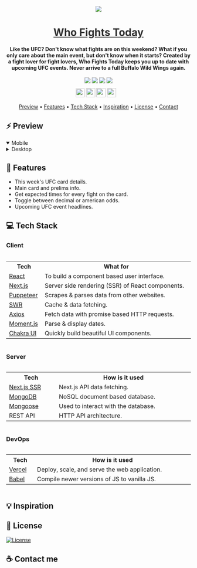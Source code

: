 <div align="center">
    <img src="https://i.ibb.co/TtySWQ6/logo.png" />
    <a href="https://whofights.today" style="color: #303030;"><h1>Who Fights Today</h1></a>
    <h4>Like the UFC? Don't know what fights are on this weekend? What if you only care about the main event, but don't know when it starts? Created by a fight lover for fight lovers, Who Fights Today keeps you up to date with upcoming UFC events. Never arrive to a full Buffalo Wild Wings again.</h4>
</div>

<div align="center">
    <img src="https://img.shields.io/github/last-commit/arsantiagolopez/preppy?label=updated"/>
    <a href="https://snyk.io/test/github/arsantiagolopez/preppy"><img src="https://snyk.io/test/github/arsantiagolopez/preppy/badge.svg" /></a>
    <a href="https://github.com/arsantiagolopez/whofightstoday/blob/main/LICENSE"><img src="https://img.shields.io/github/license/arsantiagolopez/preppy?color=303030" /></a>
    <img src="https://img.shields.io/github/languages/top/arsantiagolopez/preppy" />
</div>

<div align="center" style="vertical-align: middle; margin:10px;">
	<a href="https://alexandersantiago.com/"><img src="https://alexandersantiago.com/alex.png" width="24" style="margin-left: -1em;"></img></a>
	<a href="https://instagram.com/asantilopez"><img src="https://cdn2.iconfinder.com/data/icons/black-white-social-media/32/instagram_online_social_media_photo-1024.png" width="25"></img></a>
	<a href="https://twitter.com/arsantiagolopez"><img src="https://cdn2.iconfinder.com/data/icons/black-white-social-media/32/twitter_online_social_media-512.png" width="25"></img></a>
	<a href="mailto:arsantiagolopez@gmail.com"><img src="https://cdn4.iconfinder.com/data/icons/black-white-social-media/32/mail_email_envelope_send_message-1024.png" width="25"></img></a>
</div>

<p align="center">
  <a href="#preview">Preview</a> •
  <a href="#features">Features</a> •
  <a href="#tech">Tech Stack</a> •
  <a href="#inspiration">Inspiration</a> •
  <a href="#license">License</a> •
  <a href="#contact">Contact</a>
</p>

<h2 id="preview">⚡ Preview</h2>

<details open>
<summary>Mobile</summary>
</details>

<details>
<summary>Desktop</summary>
</details>

<h2 id="features">🎯 Features</h2>

- This week's UFC card details.
- Main card and prelims info.
- Get expected times for every fight on the card.
- Toggle between decimal or american odds.
- Upcoming UFC event headlines.

<h2 id="tech">‎‍💻 Tech Stack</h2>

### Client

<table style="display: inline-table;">
  <tr>
      <th>Tech</th>
      <th>What for</th>
  </tr>
  <tr>
      <td><a href="https://reactjs.org/">React</a></td>
      <td>To build a component based user interface.</td>
  </tr>
  <tr>
      <td><a href="https://nextjs.org/">Next.js</a></td>
      <td>Server side rendering (SSR) of React components.</td>
  </tr>
  <tr>
      <td><a href="https://pptr.dev/">Puppeteer</img></a></td>
      <td>Scrapes & parses data from other websites.</td>
  </tr>
  <tr>
      <td><a href="https://swr.vercel.app/">SWR</a></td>
      <td>Cache & data fetching.</td>
  </tr>
  <tr>
      <td><a href="https://axios-http.com/docs/intro" >Axios</a></td>
      <td>Fetch data with promise based HTTP requests.</td>
  </tr>
  <tr>
      <td><a href="https://momentjs.com/">Moment.js</a></td>
      <td>Parse & display dates.</td>
  </tr>
  <tr>
      <td><a href="https://chakra-ui.com/">Chakra UI</td>
      <td>Quickly build beautiful UI components.</td>
  </tr>
</table>

### Server

<table style="display: inline-table;">
    <tr>
        <th>Tech</th>
        <th>How is it used</th>
    </tr>
    <tr>
        <td><a href="https://nextjs.org/">Next.js SSR</a></td>
        <td>Next.js API data fetching.</td>
    </tr>
    <tr>
        <td><a href="https://www.mongodb.com/">MongoDB</a></td>
        <td>NoSQL document based database.</td>
    </tr>
    <tr>
        <td><a href="https://www.mongoose.com/">Mongoose</a></td>
        <td>Used to interact with the database.</td>
    </tr>
    <tr>
        <td>REST API</td>
        <td>HTTP API architecture.</td>
    </tr>
</table>

### DevOps

<table style="display: inline-table;">
    <tr>
        <th>Tech</th>
        <th>How is it used</th>
    </tr>
    <tr>
        <td><a href="https://vercel.com/">Vercel</a></td>
        <td>Deploy, scale, and serve the web application.</td>
    </tr>
    <tr>
        <td><a href="https://babeljs.io/">Babel</a></td>
        <td>Compile newer versions of JS to vanilla JS.</td>
    </tr>
</table>

<h2 id="inspiration">💡 Inspiration</h2>

<h2 id="license">📜 License</h2>

[![License](https://img.shields.io/github/license/arsantiagolopez/preppy?color=303030)](./LICENSE)

<h2 id="contact">☕ Contact me</h2>
